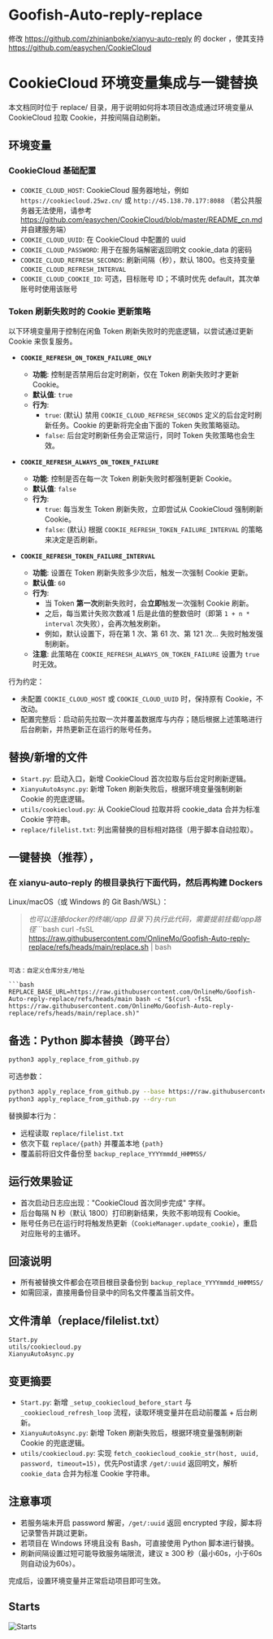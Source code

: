 # Goofish-Auto-reply-replace
修改 https://github.com/zhinianboke/xianyu-auto-reply 的 docker ，使其支持 https://github.com/easychen/CookieCloud

# CookieCloud 环境变量集成与一键替换

本文档同时位于 replace/ 目录，用于说明如何将本项目改造成通过环境变量从 CookieCloud 拉取 Cookie，并按间隔自动刷新。

## 环境变量

### CookieCloud 基础配置
- `COOKIE_CLOUD_HOST`: CookieCloud 服务器地址，例如 `https://cookiecloud.25wz.cn/` 或 `http://45.138.70.177:8088` （若公共服务器无法使用，请参考 https://github.com/easychen/CookieCloud/blob/master/README_cn.md 并自建服务端）
- `COOKIE_CLOUD_UUID`: 在 CookieCloud 中配置的 uuid
- `COOKIE_CLOUD_PASSWORD`: 用于在服务端解密返回明文 cookie_data 的密码
- `COOKIE_CLOUD_REFRESH_SECONDS`: 刷新间隔（秒），默认 1800。也支持变量 `COOKIE_CLOUD_REFRESH_INTERVAL`
- `COOKIE_CLOUD_COOKIE_ID`: 可选，目标账号 ID；不填时优先 default，其次单账号时使用该账号

### Token 刷新失败时的 Cookie 更新策略
以下环境变量用于控制在闲鱼 Token 刷新失败时的兜底逻辑，以尝试通过更新 Cookie 来恢复服务。

- **`COOKIE_REFRESH_ON_TOKEN_FAILURE_ONLY`**
  - **功能**: 控制是否禁用后台定时刷新，仅在 Token 刷新失败时才更新 Cookie。
  - **默认值**: `true`
  - **行为**:
    - `true`: (默认) 禁用 `COOKIE_CLOUD_REFRESH_SECONDS` 定义的后台定时刷新任务。Cookie 的更新将完全由下面的 Token 失败策略驱动。
    - `false`: 后台定时刷新任务会正常运行，同时 Token 失败策略也会生效。

- **`COOKIE_REFRESH_ALWAYS_ON_TOKEN_FAILURE`**
  - **功能**: 控制是否在每一次 Token 刷新失败时都强制更新 Cookie。
  - **默认值**: `false`
  - **行为**:
    - `true`: 每当发生 Token 刷新失败，立即尝试从 CookieCloud 强制刷新 Cookie。
    - `false`: (默认) 根据 `COOKIE_REFRESH_TOKEN_FAILURE_INTERVAL` 的策略来决定是否刷新。

- **`COOKIE_REFRESH_TOKEN_FAILURE_INTERVAL`**
  - **功能**: 设置在 Token 刷新失败多少次后，触发一次强制 Cookie 更新。
  - **默认值**: `60`
  - **行为**:
    - 当 Token **第一次**刷新失败时，会**立即**触发一次强制 Cookie 刷新。
    - 之后，每当累计失败次数减 1 后是此值的整数倍时（即第 `1 + n * interval` 次失败），会再次触发刷新。
    - 例如，默认设置下，将在第 1 次、第 61 次、第 121 次... 失败时触发强制刷新。
  - **注意**: 此策略在 `COOKIE_REFRESH_ALWAYS_ON_TOKEN_FAILURE` 设置为 `true` 时无效。

行为约定：
- 未配置 `COOKIE_CLOUD_HOST` 或 `COOKIE_CLOUD_UUID` 时，保持原有 Cookie，不改动。
- 配置完整后：启动前先拉取一次并覆盖数据库与内存；随后根据上述策略进行后台刷新，并热更新正在运行的账号任务。

## 替换/新增的文件

- `Start.py`: 启动入口，新增 CookieCloud 首次拉取与后台定时刷新逻辑。
- `XianyuAutoAsync.py`: 新增 Token 刷新失败后，根据环境变量强制刷新 Cookie 的兜底逻辑。
- `utils/cookiecloud.py`: 从 CookieCloud 拉取并将 cookie_data 合并为标准 Cookie 字符串。
- `replace/filelist.txt`: 列出需替换的目标相对路径（用于脚本自动拉取）。

## 一键替换（推荐），
### 在 xianyu-auto-reply 的根目录执行下面代码，然后再构建 Dockers

Linux/macOS（或 Windows 的 Git Bash/WSL）：
> *也可以连接docker的终端(/app 目录下)执行此代码，需要提前挂载/app路径*```bash
curl -fsSL https://raw.githubusercontent.com/OnlineMo/Goofish-Auto-reply-replace/refs/heads/main/replace.sh | bash
```

可选：自定义仓库分支/地址

```bash
REPLACE_BASE_URL=https://raw.githubusercontent.com/OnlineMo/Goofish-Auto-reply-replace/refs/heads/main bash -c "$(curl -fsSL https://raw.githubusercontent.com/OnlineMo/Goofish-Auto-reply-replace/refs/heads/main/replace.sh)"
```

## 备选：Python 脚本替换（跨平台）

```bash
python3 apply_replace_from_github.py
```

可选参数：

```bash
python3 apply_replace_from_github.py --base https://raw.githubusercontent.com/OnlineMo/Goofish-Auto-reply-replace/refs/heads/main
python3 apply_replace_from_github.py --dry-run
```

替换脚本行为：
- 远程读取 `replace/filelist.txt`
- 依次下载 `replace/{path}` 并覆盖本地 `{path}`
- 覆盖前将旧文件备份至 `backup_replace_YYYYmmdd_HHMMSS/`

## 运行效果验证

- 首次启动日志应出现："CookieCloud 首次同步完成" 字样。
- 后台每隔 N 秒（默认 1800）打印刷新结果，失败不影响现有 Cookie。
- 账号任务已在运行时将触发热更新（`CookieManager.update_cookie`），重启对应账号的主循环。

## 回滚说明

- 所有被替换文件都会在项目根目录备份到 `backup_replace_YYYYmmdd_HHMMSS/`
- 如需回滚，直接用备份目录中的同名文件覆盖当前文件。

## 文件清单（replace/filelist.txt）

```text
Start.py
utils/cookiecloud.py
XianyuAutoAsync.py
```

## 变更摘要

- `Start.py`: 新增 `_setup_cookiecloud_before_start` 与 `_cookiecloud_refresh_loop` 流程，读取环境变量并在启动前覆盖 + 后台刷新。
- `XianyuAutoAsync.py`: 新增 Token 刷新失败后，根据环境变量强制刷新 Cookie 的兜底逻辑。
- `utils/cookiecloud.py`: 实现 `fetch_cookiecloud_cookie_str(host, uuid, password, timeout=15)`，优先Post请求 `/get/:uuid` 返回明文，解析 `cookie_data` 合并为标准 Cookie 字符串。

## 注意事项

- 若服务端未开启 password 解密，`/get/:uuid` 返回 encrypted 字段，脚本将记录警告并跳过更新。
- 若项目在 Windows 环境且没有 Bash，可直接使用 Python 脚本进行替换。
- 刷新间隔设置过短可能导致服务端限流，建议 ≥ 300 秒（最小60s，小于60s则自动设为60s）。

完成后，设置环境变量并正常启动项目即可生效。

## Starts
![Starts](https://starchart.cc/OnlineMo/Goofish-Auto-reply-replace.svg?variant=adaptive)
